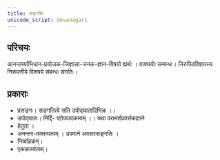 ```yaml
---
title: सङ्गतिः
unicode_script: devanagari
---
```


## परिचयः
आनन्तर्य्याभिधान-प्रयोजक-जिज्ञासा-जनक-ज्ञान-विषयो ह्यर्थः । वाक्ययोः सम्बन्धः। निरुपितविशयस्य निरूपनीये विशषये संबन्धः संगतिः। 

## प्रकाराः
- प्रसङ्गः। सङ्गतित्वे सति उपोद्घातादिभिन्नः ।। 
- उपोद्घातः। निर्द्दि- ष्टोपपादकत्वम् ।। यथा परामर्शप्रवर्त्तकज्ञाने
- हेतुता । 
- अनन्तर-वक्तव्यत्वम् ।  उपमाने अवसरसङ्गतिः ।
- निर्व्वाहकम्। 
- एककार्य्यत्वम्। 